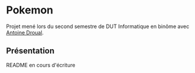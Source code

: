 # Pokemon
Projet mené lors du second semestre de DUT Informatique en binôme avec [Antoine Droual](https://github.com/Amnaceis).

## Présentation

README en cours d'écriture
